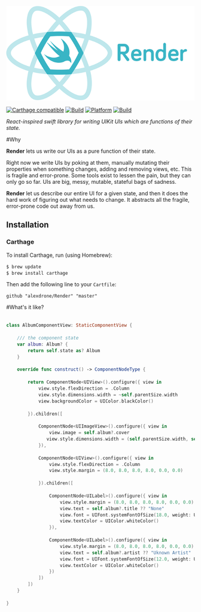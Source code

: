 ![Render Logo](Doc/logo.png)


[![Carthage compatible](https://img.shields.io/badge/Carthage-compatible-4BC51D.svg?style=flat)](https://github.com/Carthage/Carthage)
[![Build](https://img.shields.io/badge/build-passing-green.svg?style=flat)](#)
[![Platform](https://img.shields.io/badge/platform-ios-lightgrey.svg?style=flat)](#)
[![Build](https://img.shields.io/badge/license-MIT-blue.svg?style=flat)](https://opensource.org/licenses/MIT)

*React-inspired swift library for writing UIKit UIs which are functions of their state.*

#Why

**Render** lets us write our UIs as a pure function of their state.


Right now we write UIs by poking at them, manually mutating their properties when something changes, adding and removing views, etc. This is fragile and error-prone. Some tools exist to lessen the pain, but they can only go so far. UIs are big, messy, mutable, stateful bags of sadness.

**Render** let us describe our entire UI for a given state, and then it does the hard work of figuring out what needs to change. It abstracts all the fragile, error-prone code out away from us. 

## Installation

### Carthage

To install Carthage, run (using Homebrew):

```bash
$ brew update
$ brew install carthage
```

Then add the following line to your `Cartfile`:

```
github "alexdrone/Render" "master"    
```

#What's it like?

```swift

class AlbumComponentView: StaticComponentView {
    
    /// the component state
    var album: Album? {
        return self.state as? Album
    }
    
    override func construct() -> ComponentNodeType {
            
        return ComponentNode<UIView>().configure({ view in
            view.style.flexDirection = .Column
            view.style.dimensions.width = ~self.parentSize.width
            view.backgroundColor = UIColor.blackColor()

        }).children([
            
            ComponentNode<UIImageView>().configure({ view in
                view.image = self.album?.cover
           	   view.style.dimensions.width = (self.parentSize.width, self.parentSize.width)
            }),
            
            ComponentNode<UIView>().configure({ view in
                view.style.flexDirection = .Column
                view.style.margin = (8.0, 8.0, 8.0, 8.0, 0.0, 0.0)
                
            }).children([
                
                ComponentNode<UILabel>().configure({ view in
                    view.style.margin = (8.0, 8.0, 8.0, 8.0, 0.0, 0.0)
                    view.text = self.album?.title ?? "None"
                    view.font = UIFont.systemFontOfSize(18.0, weight: UIFontWeightBold)
                    view.textColor = UIColor.whiteColor()
                }),
                
                ComponentNode<UILabel>().configure({ view in
                    view.style.margin = (8.0, 8.0, 8.0, 8.0, 0.0, 0.0)
                    view.text = self.album?.artist ?? "Uknown Artist"
                    view.font = UIFont.systemFontOfSize(12.0, weight: UIFontWeightLight)
                    view.textColor = UIColor.whiteColor()
                })
            ])
        ])
    }
    
}

```
